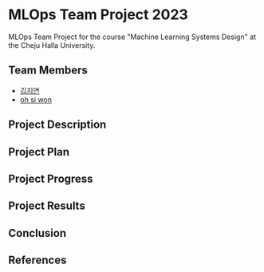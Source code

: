 # MLOps Team Project 2023

MLOps Team Project for the course "Machine Learning Systems Design" at the Cheju Halla University.

## Team Members

- [김지연](https://github.com/202021013)
- [oh si won](https://github.com/siwon12)

## Project Description

## Project Plan

## Project Progress

## Project Results

## Conclusion

## References
